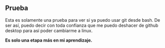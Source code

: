 ## Prueba

Esta es solamente una prueba para ver si ya puedo usar git desde bash.
De ser así, puedo decir con toda confianza que me puedo deshacer de
github desktop para así poder cambiarme a linux.

__Es solo una etapa más en mi aprendizaje.__